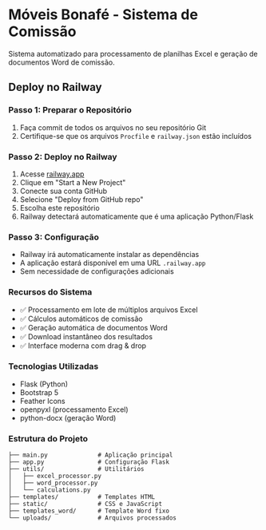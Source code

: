 # Móveis Bonafé - Sistema de Comissão

Sistema automatizado para processamento de planilhas Excel e geração de documentos Word de comissão.

## Deploy no Railway

### Passo 1: Preparar o Repositório
1. Faça commit de todos os arquivos no seu repositório Git
2. Certifique-se que os arquivos `Procfile` e `railway.json` estão incluídos

### Passo 2: Deploy no Railway
1. Acesse [railway.app](https://railway.app)
2. Clique em "Start a New Project"
3. Conecte sua conta GitHub
4. Selecione "Deploy from GitHub repo"
5. Escolha este repositório
6. Railway detectará automaticamente que é uma aplicação Python/Flask

### Passo 3: Configuração
- Railway irá automaticamente instalar as dependências
- A aplicação estará disponível em uma URL `.railway.app`
- Sem necessidade de configurações adicionais

### Recursos do Sistema
- ✅ Processamento em lote de múltiplos arquivos Excel
- ✅ Cálculos automáticos de comissão
- ✅ Geração automática de documentos Word
- ✅ Download instantâneo dos resultados
- ✅ Interface moderna com drag & drop

### Tecnologias Utilizadas
- Flask (Python)
- Bootstrap 5
- Feather Icons
- openpyxl (processamento Excel)
- python-docx (geração Word)

### Estrutura do Projeto
```
├── main.py              # Aplicação principal
├── app.py               # Configuração Flask
├── utils/               # Utilitários
│   ├── excel_processor.py
│   ├── word_processor.py
│   └── calculations.py
├── templates/           # Templates HTML
├── static/              # CSS e JavaScript
├── templates_word/      # Template Word fixo
└── uploads/             # Arquivos processados
```